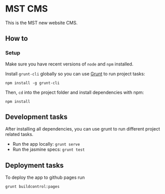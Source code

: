 # MST CMS

This is the MST new website CMS.

## How to

### Setup

Make sure you have recent versions of `node` and `npm` installed.

Install `grunt-cli` globally so you can use [Grunt](http://gruntjs.com) to run project tasks:

```
npm install -g grunt-cli
```

Then, `cd` into the project folder and install dependencies with npm:

```
npm install
```

## Development tasks

After installing all dependencies, you can use grunt to run different project related tasks.

* Run the app locally: `grunt serve`
* Run the jasmine specs: `grunt test`

## Deployment tasks

To deploy the app to github pages run

```
grunt buildcontrol:pages
```
